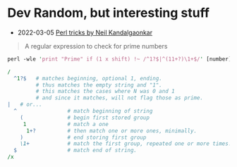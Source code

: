 # Dev Random, but interesting stuff


- 2022-03-05 [Perl tricks by Neil Kandalgaonkar](http://montreal.pm.org/tech/neil_kandalgaonkar.shtml)
> A regular expression to check for prime numbers
```perl
perl -wle 'print "Prime" if (1 x shift) !~ /^1?$|^(11+?)\1+$/' [number]
```

```perl
/
  ^1?$   # matches beginning, optional 1, ending.
         # thus matches the empty string and "1".
         # this matches the cases where N was 0 and 1
         # and since it matches, will not flag those as prime.
|   # or...
  ^                # match beginning of string
    (              # begin first stored group
     1             # match a one
      1+?          # then match one or more ones, minimally.
    )              # end storing first group
    \1+            # match the first group, repeated one or more times.
  $                # match end of string.
/x
```



